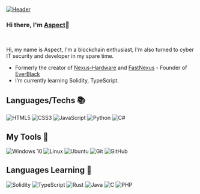 [![Header](https://everblack.xyz/img/header.png "Header")](https://twitter.com/Dra3fcs)


### Hi there, I'm [Aspect](https://pixelrex.art/as.png "Header")👋

<br/>

Hi, my name is Aspect, I'm a blockchain enthusiast, I'm also turned to cyber IT security and developer in my spare time.

- Formerly the creator of [Nexus-Hardware](https://nexus-hardware.fr/) and [FastNexus](https://github.com/NotAspects/FastNexusOnline) - Founder of [EverBlack](https://everblack.xyz)
- I’m currently learning Solidity, TypeScript.

## Languages/Techs 📚
<p>
  <img alt="HTML5" src="https://img.shields.io/badge/html5%20-%23E34F26.svg?&style=for-the-badge&logo=html5&logoColor=white"/>
  <img alt="CSS3" src="https://img.shields.io/badge/css3%20-%231572B6.svg?&style=for-the-badge&logo=css3&logoColor=white"/>
  <img alt="JavaScript" src="https://img.shields.io/badge/javascript%20-%23323330.svg?&style=for-the-badge&logo=javascript&logoColor=%23F7DF1E"/>
  <img alt="Python" src="https://img.shields.io/badge/python%20-%2314354C.svg?&style=for-the-badge&logo=python&logoColor=white"/>
 
  <img alt="C#" src="https://img.shields.io/badge/c%23-%23239120.svg?&style=for-the-badge&logo=c-sharp&logoColor=white"/>
</p>

## My Tools 🧰
<p>
  <img alt="Windows 10" src="https://img.shields.io/badge/Windows-0078D6?style=for-the-badge&logo=windows&logoColor=white" />
  <img alt="Linux" src="https://img.shields.io/badge/Linux-eb7134?style=for-the-badge&logo=Linux&logoColor=white" />
  <img alt="Ubuntu" src="https://img.shields.io/badge/Ubuntu-E95420?style=for-the-badge&logo=ubuntu&logoColor=white" />
  <img alt="Git" src="https://img.shields.io/badge/git%20-%23F05033.svg?&style=for-the-badge&logo=git&logoColor=white"/>
  <img alt="GitHub" src="https://img.shields.io/badge/github%20-%23121011.svg?&style=for-the-badge&logo=github&logoColor=white"/>
</p>

## Languages Learning 📝
<p>
 <img alt="Solidity" src="https://img.shields.io/badge/Solidity-e6e6e6?style=for-the-badge&logo=solidity&logoColor=black"/>
<img alt="TypeScript" src="https://img.shields.io/badge/typescript-%23007ACC.svg?&style=for-the-badge&logo=typescript&logoColor=white"/>
<img alt="Rust" src="https://img.shields.io/badge/rust-%23000000.svg?&style=for-the-badge&logo=rust&logoColor=white"/>
<img alt="Java" src="https://img.shields.io/badge/java-%23ED8B00.svg?&style=for-the-badge&logo=java&logoColor=white"/>
<img alt="C" src="https://img.shields.io/badge/c-%2300599C.svg?&style=for-the-badge&logo=c&logoColor=white"/>
<img alt="PHP" src="https://img.shields.io/badge/php-%23777BB4.svg?&style=for-the-badge&logo=php&logoColor=white"/>
